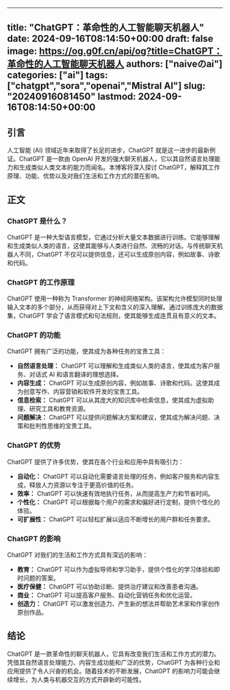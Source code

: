 
---
title: "ChatGPT：革命性的人工智能聊天机器人"
date: 2024-09-16T08:14:50+00:00
draft: false
image: https://og.g0f.cn/api/og?title=ChatGPT：革命性的人工智能聊天机器人
authors: ["naiveのai"]
categories: ["ai"]
tags: ["chatgpt","sora","openai","Mistral AI"]
slug: "20240916081450"
lastmod: 2024-09-16T08:14:50+00:00
---
## 引言

人工智能 (AI) 领域近年来取得了长足的进步，ChatGPT 就是这一进步的最新例证。ChatGPT 是一款由 OpenAI 开发的强大聊天机器人，它以其自然语言处理能力和生成类似人类文本的能力而闻名。本博客将深入探讨 ChatGPT，解释其工作原理、功能、优势以及对我们生活和工作方式的潜在影响。

## 正文

### ChatGPT 是什么？

ChatGPT 是一种大型语言模型，它通过分析大量文本数据进行训练。它能够理解和生成类似人类的语言，这使其能够与人类进行自然、流畅的对话。与传统聊天机器人不同，ChatGPT 不仅可以提供信息，还可以生成原创内容，例如故事、诗歌和代码。

### ChatGPT 的工作原理

ChatGPT 使用一种称为 Transformer 的神经网络架构。该架构允许模型同时处理输入文本的多个部分，从而获得对上下文和含义的深入理解。通过训练庞大的数据集，ChatGPT 学会了语言模式和句法规则，使其能够生成连贯且有意义的文本。

### ChatGPT 的功能

ChatGPT 拥有广泛的功能，使其成为各种任务的宝贵工具：

- **自然语言处理：** ChatGPT 可以理解和生成类似人类的语言，使其成为客户服务、对话式 AI 和语言翻译的理想选择。
- **内容生成：** ChatGPT 可以生成原创内容，例如故事、诗歌和代码。这使其成为创意写作、内容营销和软件开发的宝贵工具。
- **信息检索：** ChatGPT 可以从其庞大的知识库中检索信息，使其成为虚拟助理、研究工具和教育资源。
- **问题解决：** ChatGPT 可以提供问题解决方案和建议，使其成为解决问题、决策和批判性思维的宝贵工具。

### ChatGPT 的优势

ChatGPT 提供了许多优势，使其在各个行业和应用中具有吸引力：

- **自动化：** ChatGPT 可以自动化需要语言处理的任务，例如客户服务和内容生成，释放人力资源以专注于更高价值的任务。
- **效率：** ChatGPT 可以快速有效地执行任务，从而提高生产力和节省时间。
- **个性化：** ChatGPT 可以根据每个用户的需求和偏好进行定制，提供个性化的体验。
- **可扩展性：** ChatGPT 可以轻松扩展以适应不断增长的用户群和任务要求。

### ChatGPT 的影响

ChatGPT 对我们的生活和工作方式具有深远的影响：

- **教育：** ChatGPT 可以作为虚拟导师和学习助手，提供个性化的学习体验和即时问题的答案。
- **医疗保健：** ChatGPT 可以协助诊断、提供治疗建议和改善患者沟通。
- **商业：** ChatGPT 可以提高客户服务、自动化营销任务和优化运营。
- **创造力：** ChatGPT 可以激发创造力、产生新的想法并帮助艺术家和作家创作原创作品。

## 结论

ChatGPT 是一款革命性的聊天机器人，它具有改变我们生活和工作方式的潜力。凭借其自然语言处理能力、内容生成功能和广泛的优势，ChatGPT 为各种行业和应用提供了令人兴奋的机会。随着技术的不断发展，ChatGPT 的影响力可能会继续增长，为人类与机器交互的方式开辟新的可能性。
